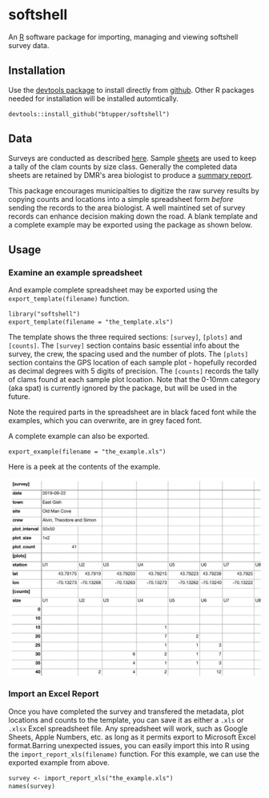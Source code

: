 # softshell

An [R](https://www.r-project.org/) software package for importing, managing and viewing softshell survey data.  

## Installation

Use the [devtools package](https://CRAN.R-project.org/package=devtools) to install directly from [github](https://github.com/btupper/softshell).  Other R packages needed for installation will be installed automtically.

```
devtools::install_github("btupper/softshell")
```

## Data

Surveys are conducted as described [here](https://www.maine.gov/dmr/shellfish-sanitation-management/programs/municipal/forms/index.html).  Sample [sheets](https://www.maine.gov/dmr/shellfish-sanitation-management/programs/municipal/forms/documents/samplesurveydatasheet.pdf) are used to keep a tally of the clam counts by size class. Generally the completed data sheets are retained by DMR's area biologist to produce a [summary report](https://www.maine.gov/dmr/shellfish-sanitation-management/programs/municipal/forms/documents/ClamFlatSurveyDatasheetnew2012.xls).  

This package encourages municipalties to digitize the raw survey results by copying counts and locations into a simple spreadsheet form *before* sending the records to the area biologist. A well maintined set of survey records can enhance decision making down the road.  A blank template and a complete example may be exported using the package as shown below.

## Usage

### Examine an example spreadsheet

And example complete spreadsheet may be exported using the `export_template(filename)` function.

```
library("softshell")
export_template(filename = "the_template.xls")
```
The template shows the three required sections: `[survey]`, `[plots]` and `[counts]`.  The `[survey]` section contains basic essential info about the survey, the crew, the spacing used and the number of plots.  The `[plots]` section contains the GPS location of each sample plot - hopefully recorded as decimal degrees with 5 digits of precision.  The `[counts]` records the tally of clams found at each sample plot lcoation.  Note that the 0-10mm category (aka spat) is currently ignored by the package, but will be used in the future.  

Note the required parts in the spreadsheet are in black faced font while the examples, which you can overwrite, are in grey faced font.

A complete example can also be exported. 

```
export_example(filename = "the_example.xls")
```

 Here is a peek at the contents of the example.
 
![example](inst/images/example.png)


### Import an Excel Report

Once you have completed the survey and transfered the metadata, plot locations and counts to the template, you can save it as either a `.xls` or `.xlsx` Excel spreadsheet file. Any spreadsheet will work, such as Google Sheets, Apple Numbers, etc. as long as it permits export to Microsoft Excel format.Barring unexpected issues, you can easily import this into R using the `import_report_xls(filename)` function.  For this example, we can use the exported example from above.

```
survey <- import_report_xls("the_example.xls")
names(survey)
```





